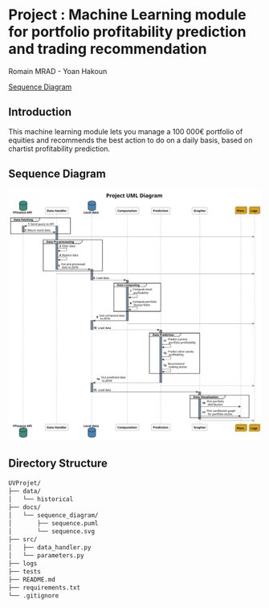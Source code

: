 # Project : Machine Learning module for portfolio profitability prediction and trading recommendation
Romain MRAD - Yoan Hakoun 

[Sequence Diagram](#sequence-diagram)

## Introduction

This machine learning module lets you manage a 100 000€ portfolio
of equities and recommends the best action to do on a daily basis, based on 
chartist profitability prediction.

## Sequence Diagram
![Sequence Diagram](docs/sequence_diagram/sequence.svg)

## Directory Structure

```
UVProjet/
├── data/
│   └── historical
├── docs/
│   └── sequence_diagram/
│       ├── sequence.puml
│       └── sequence.svg
├── src/
│   ├── data_handler.py
│   └── parameters.py
├── logs
├── tests
├── README.md
├── requirements.txt
└── .gitignore
```
